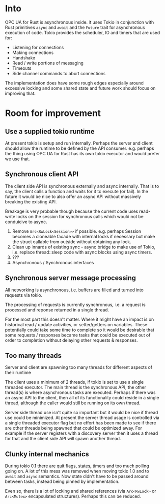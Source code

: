 # Into

OPC UA for Rust is asynchronous inside. It uses Tokio in conjunction
with Rust primitives `async` and `await` and the `Future` trait for asynchronous
execution of code. Tokio provides the scheduler, IO and timers that are used 
for:

* Listening for connections
* Making connections  
* Handshake
* Read / write portions of messaging
* Timeouts
* Side channel commands to abort connections

The implementation does have some rough edges especially around excessive
locking and some shared state and future work should focus on improving
that.

# Room for improvement

## Use a supplied tokio runtime

At present tokio is setup and run internally. Perhaps the server and client should
allow the runtime to be defined by the API consumer. e.g. perhaps the thing using
OPC UA for Rust has its own tokio executor and would prefer we use that.

## Synchronous client API

The client side API is synchronous externally and async internally. That is to say, 
the client calls a function and waits for it to execute (or fail). In the future
it would be nice to also offer an async API without massively breaking
the existing API. 

Breakage is very probable though because the current code uses read-write locks
on the session for synchronous calls which would not be conduicive to async.

1. Remove `Arc<RwLock<Session>>` if possible. e.g. perhaps Session becomes a cloneable facade with internal locks if necessary but make the struct callable from outside without obtaining any lock.
2. Clean up innards of existing sync - async bridge to make use of Tokio, i.e. replace thread::sleep code
   with async blocks using async timers.
3. ???
4. Asynchronous / Synchronous interfaces

## Synchronous server message processing

All networking is asynchronous, i.e. buffers are filled and turned into requests via
tokio.

The processing of requests is currently synchronous, i.e. a request is processed and
reponse returned in a single thread. 

For the most part this doesn't matter. Where it might have an impact is on historical read / update
activities, or setter/getters on variables. These potentially could 
take some time to complete so it would be desirable that some requests / responses
became tasks that could be executed out of order to completion without delaying 
other requests & responses.

## Too many threads

Server and client are spawning too many threads for different aspects of their runtime

The client uses a minimum of 2 threads, if tokio is set to use a single threaded executor.
The main thread is the synchronous API, the other thread(s) is where asynchronous tasks
are executed. Perhaps if there was an async API to the client, then all of its functionality
could reside in a single thread, although the caller would still be running on its own
thread.

Server side thread use isn't quite so important but it would be nice if thread use
could be minimized. At present the server thread usage is controlled via a single threaded
executor flag but no effort has been made to see if there are other threads being spawned
that could be optimized away. For example if the server registers with a discovery server
then it uses a thread for that and the client side API will spawn another thread.

## Clunky internal mechanics

During tokio 0.1 there are quit flags, states, timers and too much polling going on. A lot of this
mess was removed when moving tokio 1.0 and to `await` and `async` semantics.
Now state didn't have to be passed around between tasks, instead being pinned by
implementation. 

Even so, there is a lot of locking and shared references (via `Arc<RwLock>` or 
`Arc<Mutex>` encapsulated structures). Perhaps this can be reduced.
